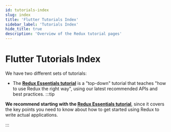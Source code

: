 ```yaml
---
id: tutorials-index
slug: index
title: 'Flutter Tutorials Index'
sidebar_label: 'Tutorials Index'
hide_title: true
description: 'Overview of the Redux tutorial pages'
---
```


# Flutter Tutorials Index

We have two different sets of tutorials:

- The [**Redux Essentials tutorial**](flutter/essentials/part-1-overview-concepts) is a "top-down" tutorial that teaches "how to use Redux the right way", using our latest recommended APIs and best practices.
:::tip

**We recommend starting with the [Redux Essentials tutorial](flutter/essentials/part-1-overview-concepts)**, since it covers the key points you need to know about how to get started using Redux to write actual applications.

:::
